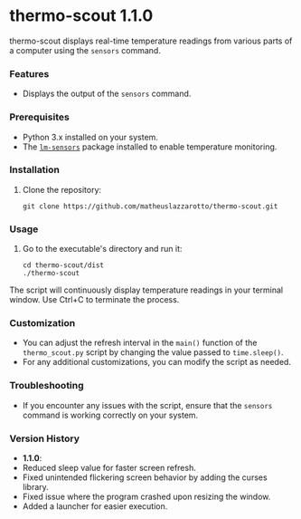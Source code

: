 # thermo-scout 1.1.0
thermo-scout displays real-time temperature readings from various parts of a computer using the `sensors` command.
### Features

- Displays the output of the `sensors` command.

### Prerequisites

- Python 3.x installed on your system.
- The [`lm-sensors`](https://github.com/lm-sensors/lm-sensors) package installed to enable temperature monitoring.

### Installation

1. Clone the repository:
   ```
   git clone https://github.com/matheuslazzarotto/thermo-scout.git
   ```
### Usage

1. Go to the executable's directory and run it:
   ```
   cd thermo-scout/dist
   ./thermo-scout
   ```
The script will continuously display temperature readings in your terminal window. Use Ctrl+C to terminate the process.

### Customization

- You can adjust the refresh interval in the `main()` function of the `thermo_scout.py` script by changing the value passed to `time.sleep()`.
- For any additional customizations, you can modify the script as needed.

### Troubleshooting

- If you encounter any issues with the script, ensure that the `sensors` command is working correctly on your system.

### Version History

- **1.1.0**:
- Reduced sleep value for faster screen refresh.
- Fixed unintended flickering screen behavior by adding the curses library.
- Fixed issue where the program crashed upon resizing the window.
- Added a launcher for easier execution.
